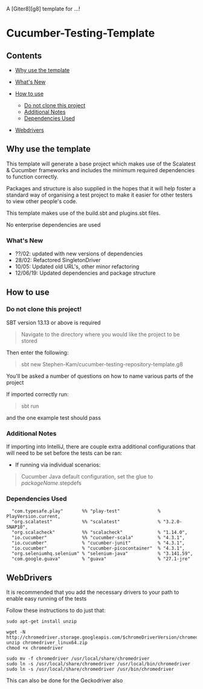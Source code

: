 A [Giter8][g8] template for ...!

# Cucumber-Testing-Template

## Contents

* [Why use the template](#why-use-the-template)
* [What's New](#whats-new)
* [How to use](#how-to-use)
    * [Do not clone this project](#do-not-clone-this-project)
    * [Additional Notes](#additional-notes)
    * [Dependencies Used](#dependencies-used)
    
* [Webdrivers](#webdrivers)


## Why use the template

This template will generate a base project which makes use of the Scalatest & Cucumber frameworks
and includes the minimum required dependencies to function correctly.

Packages and structure is also supplied in the hopes that it will help foster a standard way of organising a test project
to make it easier for other testers to view other people's code.

This template makes use of the build.sbt and plugins.sbt files.

No enterprise dependencies are used

### What's New

- ??/02: updated with new versions of dependencies
- 28/02: Refactored SingletonDriver
- 10/05: Updated old URL's, other minor refactoring
- 12/06/19: Updated dependencies and package structure

## How to use

### Do not clone this project!

SBT version 13.13 or above is required

>Navigate to the directory where you would like the project to be stored

Then enter the following:

>sbt new Stephen-Kam/cucumber-testing-repository-template.g8

You'll be asked a number of questions on how to name various parts of the project

If imported correctly run:
   
   > sbt run
   
and the one example test should pass

### Additional Notes

If importing into IntelliJ, there are couple extra additional configurations that will need to be set before the tests can be ran:

- If running via individual scenarios:

>Cucumber Java default configuration, set the glue to $packageName$.stepdefs

### Dependencies Used

      "com.typesafe.play"       %% "play-test"              % PlayVersion.current,
      "org.scalatest"           %% "scalatest"              % "3.2.0-SNAP10",
      "org.scalacheck"          %% "scalacheck"             % "1.14.0",
      "io.cucumber"             %% "cucumber-scala"         % "4.3.1",
      "io.cucumber"             % "cucumber-junit"          % "4.3.1",
      "io.cucumber"             % "cucumber-picocontainer"  % "4.3.1",
      "org.seleniumhq.selenium" % "selenium-java"           % "3.141.59",
      "com.google.guava"        % "guava"                   % "27.1-jre"

## WebDrivers

It is recommended that you add the necessary drivers to your path to enable easy running of the tests

Follow these instructions to do just that:

    sudo apt-get install unzip
    
    wget -N http://chromedriver.storage.googleapis.com/$chromeDriverVersion/chromedriver_linux64.zip
    unzip chromedriver_linux64.zip
    chmod +x chromedriver
    
    sudo mv -f chromedriver /usr/local/share/chromedriver
    sudo ln -s /usr/local/share/chromedriver /usr/local/bin/chromedriver
    sudo ln -s /usr/local/share/chromedriver /usr/bin/chromedriver

This can also be done for the Geckodriver also